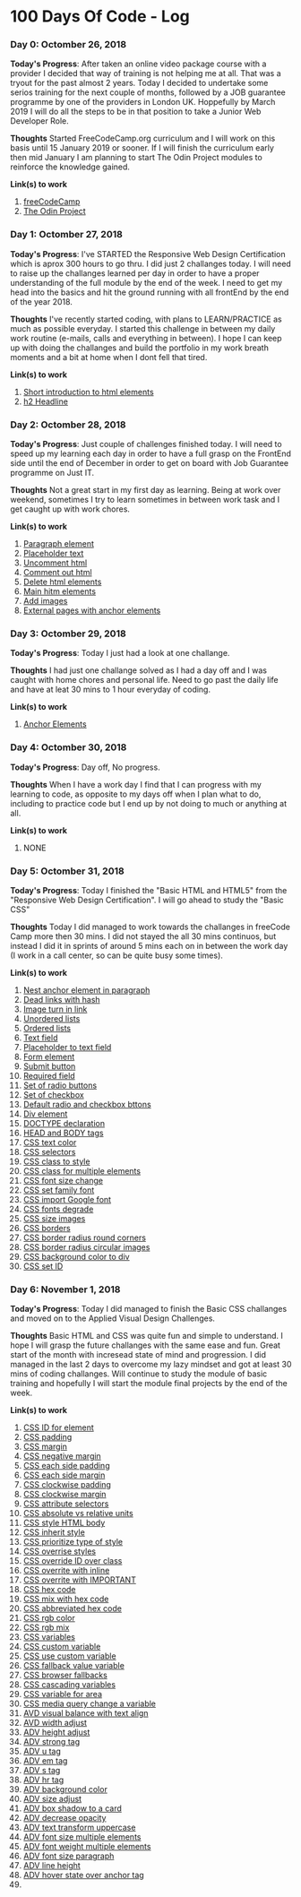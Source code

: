 # 100 Days Of Code - Log



### Day 0: Octomber 26, 2018

**Today's Progress**: After taken an online video package course with a provider I decided that way of training is not helping me at all. That was a tryout for the past almost 2 years. Today I decided to undertake some serios training for the next couple of months, followed by a JOB guarantee programme by one of the providers in London UK. Hoppefully by March 2019 I will do all the steps to be in that position to take a Junior Web Developer Role.

**Thoughts** Started FreeCodeCamp.org curriculum and I will work on this basis until 15 January 2019 or sooner. If I will finish the curriculum early then mid January I am planning to start The Odin Project modules to reinforce the knowledge gained.

**Link(s) to work**
1. [freeCodeCamp](https://learn.freecodecamp.org/)
2. [The Odin Project](https://www.theodinproject.com/)



### Day 1: Octomber 27, 2018

**Today's Progress**: I've STARTED the Responsive Web Design Certification which is aprox 300 hours to go thru. 
                      I did just 2 challanges today. 
                      I will need to raise up the challanges learned per day in order to have a proper understanding of the full module by the end of the week.
                      I need to get my head into the basics and hit the ground running with all frontEnd by the end of the year 2018.

**Thoughts** I've recently started coding, with plans to LEARN/PRACTICE as much as possible everyday. I started this challenge in between my daily work routine (e-mails, calls and everything in between). I hope I can keep up with doing the challanges and build the portfolio in my work breath moments and a bit at home when I dont fell that tired. 

**Link(s) to work**
1. [Short introduction to html elements](https://learn.freecodecamp.org/responsive-web-design/basic-html-and-html5/say-hello-to-html-elements/)
2. [h2 Headline](https://learn.freecodecamp.org/responsive-web-design/basic-html-and-html5/headline-with-the-h2-element)



### Day 2: Octomber 28, 2018

**Today's Progress**: Just couple of challenges finished today. I will need to speed up my learning each day in order to have a full grasp on the FrontEnd side until the end of December in order to get on board with Job Guarantee programme on Just IT.

**Thoughts** Not a great start in my first day as learning. Being at work over weekend, sometimes I try to learn sometimes in between work task and I get caught up with work chores. 

**Link(s) to work**
1. [Paragraph element](https://learn.freecodecamp.org/responsive-web-design/basic-html-and-html5/inform-with-the-paragraph-element/)
2. [Placeholder text](https://learn.freecodecamp.org/responsive-web-design/basic-html-and-html5/fill-in-the-blank-with-placeholder-text)
3. [Uncomment html](https://learn.freecodecamp.org/responsive-web-design/basic-html-and-html5/uncomment-html)
3. [Comment out html](https://learn.freecodecamp.org/responsive-web-design/basic-html-and-html5/comment-out-html)
4. [Delete html elements](https://learn.freecodecamp.org/responsive-web-design/basic-html-and-html5/delete-html-elements)
5. [Main hitm elements](https://learn.freecodecamp.org/responsive-web-design/basic-html-and-html5/introduction-to-html5-elements)
6. [Add images](https://learn.freecodecamp.org/responsive-web-design/basic-html-and-html5/add-images-to-your-website)
7. [External pages with anchor elements](https://learn.freecodecamp.org/responsive-web-design/basic-html-and-html5/link-to-external-pages-with-anchor-elements)



### Day 3: Octomber 29, 2018

**Today's Progress**: Today I just had a look at one challange.

**Thoughts** I had just one challange solved as I had a day off and I was caught with home chores and personal life. Need to go past the daily life and have at leat 30 mins to 1 hour everyday of coding. 

**Link(s) to work**
1. [Anchor Elements](https://learn.freecodecamp.org/responsive-web-design/basic-html-and-html5/link-to-internal-sections-of-a-page-with-anchor-elements/)



### Day 4: Octomber 30, 2018

**Today's Progress**: Day off, No progress.

**Thoughts** When I have a work day I find that I can progress with my learning to code, as opposite to my days off when I plan what to do, including to practice code but I end up by not doing to much or anything at all.

**Link(s) to work**
1. NONE



### Day 5: Octomber 31, 2018

**Today's Progress**: Today I finished the "Basic HTML and HTML5" from the "Responsive Web Design Certification". I will go ahead to study the "Basic CSS"

**Thoughts** Today I did managed to work towards the challanges in freeCode Camp more then 30 mins. I did not stayed the all 30 mins continuos, but instead I did it in sprints of around 5 mins each on in between the work day (I work in a call center, so can be quite busy some times).

**Link(s) to work**
1. [Nest anchor element in paragraph](https://learn.freecodecamp.org/responsive-web-design/basic-html-and-html5/nest-an-anchor-element-within-a-paragraph)
2. [Dead links with hash](https://learn.freecodecamp.org/responsive-web-design/basic-html-and-html5/make-dead-links-using-the-hash-symbol)
3. [Image turn in link](https://learn.freecodecamp.org/responsive-web-design/basic-html-and-html5/turn-an-image-into-a-link)
4. [Unordered lists](https://learn.freecodecamp.org/responsive-web-design/basic-html-and-html5/create-a-bulleted-unordered-list)
5. [Ordered lists](https://learn.freecodecamp.org/responsive-web-design/basic-html-and-html5/create-an-ordered-list)
6. [Text field](https://learn.freecodecamp.org/responsive-web-design/basic-html-and-html5/create-a-text-field)
7. [Placeholder to text field](https://learn.freecodecamp.org/responsive-web-design/basic-html-and-html5/add-placeholder-text-to-a-text-field)
8. [Form element](https://learn.freecodecamp.org/responsive-web-design/basic-html-and-html5/create-a-form-element)
9. [Submit button](https://learn.freecodecamp.org/responsive-web-design/basic-html-and-html5/add-a-submit-button-to-a-form)
10. [Required field](https://learn.freecodecamp.org/responsive-web-design/basic-html-and-html5/use-html5-to-require-a-field)
11. [Set of radio buttons](https://learn.freecodecamp.org/responsive-web-design/basic-html-and-html5/create-a-set-of-radio-buttons)
12. [Set of checkbox](https://learn.freecodecamp.org/responsive-web-design/basic-html-and-html5/create-a-set-of-checkboxes)
13. [Default radio and checkbox bttons](https://learn.freecodecamp.org/responsive-web-design/basic-html-and-html5/check-radio-buttons-and-checkboxes-by-default )
14. [Div element](https://learn.freecodecamp.org/responsive-web-design/basic-html-and-html5/nest-many-elements-within-a-single-div-element)
15. [DOCTYPE declaration](https://learn.freecodecamp.org/responsive-web-design/basic-html-and-html5/declare-the-doctype-of-an-html-document)
16. [HEAD and BODY tags](https://learn.freecodecamp.org/responsive-web-design/basic-html-and-html5/define-the-head-and-body-of-an-html-document)
17. [CSS text color](https://learn.freecodecamp.org/responsive-web-design/basic-css/change-the-color-of-text)
18. [CSS selectors](https://learn.freecodecamp.org/responsive-web-design/basic-css/use-css-selectors-to-style-elements)
19. [CSS class to style](https://learn.freecodecamp.org/responsive-web-design/basic-css/use-a-css-class-to-style-an-element)
20. [CSS class for multiple elements](https://learn.freecodecamp.org/responsive-web-design/basic-css/style-multiple-elements-with-a-css-class)
21. [CSS font size change](https://learn.freecodecamp.org/responsive-web-design/basic-css/change-the-font-size-of-an-element)
22. [CSS set family font](https://learn.freecodecamp.org/responsive-web-design/basic-css/set-the-font-family-of-an-element)
23. [CSS import Google font](https://learn.freecodecamp.org/responsive-web-design/basic-css/import-a-google-font)
24. [CSS fonts degrade](https://learn.freecodecamp.org/responsive-web-design/basic-css/specify-how-fonts-should-degrade)
25. [CSS size images](https://learn.freecodecamp.org/responsive-web-design/basic-css/size-your-images)
26. [CSS borders](https://learn.freecodecamp.org/responsive-web-design/basic-css/add-borders-around-your-elements)
27. [CSS border radius round corners](https://learn.freecodecamp.org/responsive-web-design/basic-css/add-rounded-corners-with-border-radius)
28. [CSS border radius circular images ](https://learn.freecodecamp.org/responsive-web-design/basic-css/make-circular-images-with-a-border-radius)
29. [CSS background color to div](https://learn.freecodecamp.org/responsive-web-design/basic-css/give-a-background-color-to-a-div-element)
30. [CSS set ID](https://learn.freecodecamp.org/responsive-web-design/basic-css/set-the-id-of-an-element)



### Day 6: November 1, 2018

**Today's Progress**: Today I did managed to finish the Basic CSS challanges and moved on to the Applied Visual Design Challenges.

**Thoughts** Basic HTML and CSS was quite fun and simple to understand. I hope I will grasp the future challanges with the same ease and fun. Great start of the month with incresead state of mind and progression. I did managed in the last 2 days to overcome my lazy mindset and got at least 30 mins of coding challanges. Will continue to study the module of basic training and hopefully I will start the module final projects by the end of the week.

**Link(s) to work**
1. [CSS ID for element](https://learn.freecodecamp.org/responsive-web-design/basic-css/use-an-id-attribute-to-style-an-element)
2. [CSS padding](https://learn.freecodecamp.org/responsive-web-design/basic-css/adjust-the-padding-of-an-element)
3. [CSS margin](https://learn.freecodecamp.org/responsive-web-design/basic-css/adjust-the-margin-of-an-element)
4. [CSS negative margin](https://learn.freecodecamp.org/responsive-web-design/basic-css/add-a-negative-margin-to-an-element)
5. [CSS each side padding](https://learn.freecodecamp.org/responsive-web-design/basic-css/add-different-padding-to-each-side-of-an-element)
6. [CSS each side margin](https://learn.freecodecamp.org/responsive-web-design/basic-css/add-different-margins-to-each-side-of-an-element)
7. [CSS clockwise padding](https://learn.freecodecamp.org/responsive-web-design/basic-css/use-clockwise-notation-to-specify-the-padding-of-an-element)
8. [CSS clockwise margin](https://learn.freecodecamp.org/responsive-web-design/basic-css/use-clockwise-notation-to-specify-the-margin-of-an-element)
9. [CSS attribute selectors](https://learn.freecodecamp.org/responsive-web-design/basic-css/use-attribute-selectors-to-style-elements)
10. [CSS absolute vs relative units](https://learn.freecodecamp.org/responsive-web-design/basic-css/understand-absolute-versus-relative-units)
11. [CSS style HTML body](https://learn.freecodecamp.org/responsive-web-design/basic-css/style-the-html-body-element)
12. [CSS inherit style](https://learn.freecodecamp.org/responsive-web-design/basic-css/inherit-styles-from-the-body-element)
13. [CSS prioritize type of style](https://learn.freecodecamp.org/responsive-web-design/basic-css/prioritize-one-style-over-another)
14. [CSS overrise styles](https://learn.freecodecamp.org/responsive-web-design/basic-css/override-styles-in-subsequent-css)
15. [CSS override ID over class](https://learn.freecodecamp.org/responsive-web-design/basic-css/override-class-declarations-by-styling-id-attributes)
16. [CSS overrite with inline](https://learn.freecodecamp.org/responsive-web-design/basic-css/override-class-declarations-with-inline-styles)
17. [CSS overrite with IMPORTANT](https://learn.freecodecamp.org/responsive-web-design/basic-css/override-all-other-styles-by-using-important)
18. [CSS hex code](https://learn.freecodecamp.org/responsive-web-design/basic-css/use-hex-code-for-specific-colors)
19. [CSS mix with hex code](https://learn.freecodecamp.org/responsive-web-design/basic-css/use-hex-code-to-mix-colors)
20. [CSS abbreviated hex code](https://learn.freecodecamp.org/responsive-web-design/basic-css/use-abbreviated-hex-code)
21. [CSS rgb color](https://learn.freecodecamp.org/responsive-web-design/basic-css/use-rgb-values-to-color-elements)
22. [CSS rgb mix](https://learn.freecodecamp.org/responsive-web-design/basic-css/use-rgb-to-mix-colors)
23. [CSS variables](https://learn.freecodecamp.org/responsive-web-design/basic-css/use-css-variables-to-change-several-elements-at-once)
24. [CSS custom variable](https://learn.freecodecamp.org/responsive-web-design/basic-css/create-a-custom-css-variable)
25. [CSS use custom variable](https://learn.freecodecamp.org/responsive-web-design/basic-css/use-a-custom-css-variable)
26. [CSS fallback value variable](https://learn.freecodecamp.org/responsive-web-design/basic-css/attach-a-fallback-value-to-a-css-variable)
27. [CSS browser fallbacks](https://learn.freecodecamp.org/responsive-web-design/basic-css/improve-compatibility-with-browser-fallbacks)
28. [CSS cascading variables](https://learn.freecodecamp.org/responsive-web-design/basic-css/cascading-css-variables)
29. [CSS variable for area](https://learn.freecodecamp.org/responsive-web-design/basic-css/change-a-variable-for-a-specific-area)
30. [CSS media query change a variable](https://learn.freecodecamp.org/responsive-web-design/basic-css/use-a-media-query-to-change-a-variable)
31. [AVD visual balance with text align](https://learn.freecodecamp.org/responsive-web-design/applied-visual-design/create-visual-balance-using-the-text-align-property)
32. [AVD width adjust](https://learn.freecodecamp.org/responsive-web-design/applied-visual-design/adjust-the-width-of-an-element-using-the-width-property)
33. [ADV height adjust](https://learn.freecodecamp.org/responsive-web-design/applied-visual-design/adjust-the-height-of-an-element-using-the-height-property)
34. [ADV strong tag](https://learn.freecodecamp.org/responsive-web-design/applied-visual-design/use-the-strong-tag-to-make-text-bold)
35. [ADV u tag](https://learn.freecodecamp.org/responsive-web-design/applied-visual-design/use-the-u-tag-to-underline-text)
36. [ADV em tag](https://learn.freecodecamp.org/responsive-web-design/applied-visual-design/use-the-em-tag-to-italicize-text)
37. [ADV s tag](https://learn.freecodecamp.org/responsive-web-design/applied-visual-design/use-the-s-tag-to-strikethrough-text)
38. [ADV hr tag](https://learn.freecodecamp.org/responsive-web-design/applied-visual-design/create-a-horizontal-line-using-the-hr-element)
39. [ADV background color](https://learn.freecodecamp.org/responsive-web-design/applied-visual-design/adjust-the-background-color-property-of-text)
40. [ADV size adjust](https://learn.freecodecamp.org/responsive-web-design/applied-visual-design/adjust-the-size-of-a-header-versus-a-paragraph-tag)
41. [ADV box shadow to a card](https://learn.freecodecamp.org/responsive-web-design/applied-visual-design/add-a-box-shadow-to-a-card-like-element)
42. [ADV decrease opacity](https://learn.freecodecamp.org/responsive-web-design/applied-visual-design/decrease-the-opacity-of-an-element)
43. [ADV text transform uppercase](https://learn.freecodecamp.org/responsive-web-design/applied-visual-design/use-the-text-transform-property-to-make-text-uppercase)
44. [ADV font size multiple elements](https://learn.freecodecamp.org/responsive-web-design/applied-visual-design/set-the-font-size-for-multiple-heading-elements)
45. [ADV font weight multiple elements](https://learn.freecodecamp.org/responsive-web-design/applied-visual-design/set-the-font-weight-for-multiple-heading-elements)
46. [ADV font size paragraph](https://learn.freecodecamp.org/responsive-web-design/applied-visual-design/set-the-font-size-of-paragraph-text)
47. [ADV line height](https://learn.freecodecamp.org/responsive-web-design/applied-visual-design/set-the-line-height-of-paragraphs)
48. [ADV hover state over anchor tag](https://learn.freecodecamp.org/responsive-web-design/applied-visual-design/adjust-the-hover-state-of-an-anchor-tag)
49. 







